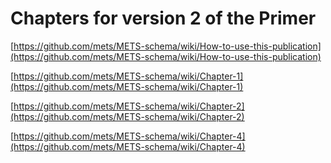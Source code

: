 # Chapters for version 2 of the Primer

[https://github.com/mets/METS-schema/wiki/How-to-use-this-publication](https://github.com/mets/METS-schema/wiki/How-to-use-this-publication)

[https://github.com/mets/METS-schema/wiki/Chapter-1](https://github.com/mets/METS-schema/wiki/Chapter-1)

[https://github.com/mets/METS-schema/wiki/Chapter-2](https://github.com/mets/METS-schema/wiki/Chapter-2)

[https://github.com/mets/METS-schema/wiki/Chapter-4](https://github.com/mets/METS-schema/wiki/Chapter-4)